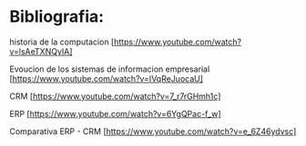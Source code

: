 Bibliografia:
===

historia de la computacion [https://www.youtube.com/watch?v=lsAeTXNQyIA]

Evoucion de los sistemas de informacion empresarial [https://www.youtube.com/watch?v=IVqReJuocaU]

CRM [https://www.youtube.com/watch?v=7_r7rGHmh1c]

ERP [https://www.youtube.com/watch?v=6YgQPac-f_w]

Comparativa ERP - CRM [https://www.youtube.com/watch?v=e_6Z46ydvsc]

